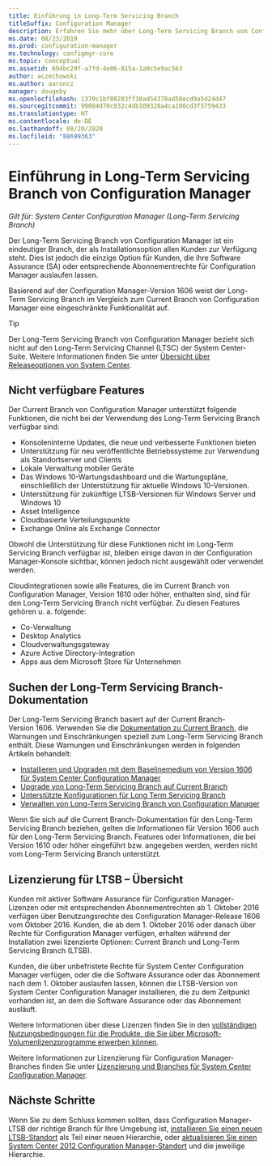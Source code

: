```yaml
---
title: Einführung in Long-Term Servicing Branch
titleSuffix: Configuration Manager
description: Erfahren Sie mehr über Long-Term Servicing Branch von Configuration Manager.
ms.date: 08/23/2019
ms.prod: configuration-manager
ms.technology: configmgr-core
ms.topic: conceptual
ms.assetid: 694bc29f-a7fd-4e06-815a-1a9c5e9ac563
author: aczechowski
ms.author: aaroncz
manager: dougeby
ms.openlocfilehash: 1370c1bf80283ff30ad54378ad58ecd9a5d24d47
ms.sourcegitcommit: 99084d70c032c4db109328a4ca100cd3f5759433
ms.translationtype: HT
ms.contentlocale: de-DE
ms.lasthandoff: 08/20/2020
ms.locfileid: "88699363"
---
```

# <a name="introduction-to-the-long-term-servicing-branch-of-configuration-manager"></a>Einführung in Long-Term Servicing Branch von Configuration Manager

*Gilt für: System Center Configuration Manager (Long-Term Servicing Branch)*

Der Long-Term Servicing Branch von Configuration Manager ist ein eindeutiger Branch, der als Installationsoption allen Kunden zur Verfügung steht. Dies ist jedoch die einzige Option für Kunden, die ihre Software Assurance (SA) oder entsprechende Abonnementrechte für Configuration Manager auslaufen lassen.

Basierend auf der Configuration Manager-Version 1606 weist der Long-Term Servicing Branch im Vergleich zum Current Branch von Configuration Manager eine eingeschränkte Funktionalität auf.

> [!TIP]   
> Der Long-Term Servicing Branch von Configuration Manager bezieht sich nicht auf den Long-Term Servicing Channel (LTSC) der System Center-Suite. Weitere Informationen finden Sie unter [Übersicht über Releaseoptionen von System Center](/system-center/ltsc-and-sac-overview).

## <a name="features-that-arent-available"></a>Nicht verfügbare Features

Der Current Branch von Configuration Manager unterstützt folgende Funktionen, die nicht bei der Verwendung des Long-Term Servicing Branch verfügbar sind:

- Konsoleninterne Updates, die neue und verbesserte Funktionen bieten
- Unterstützung für neu veröffentlichte Betriebssysteme zur Verwendung als Standortserver und Clients
- Lokale Verwaltung mobiler Geräte
- Das Windows 10-Wartungsdashboard und die Wartungspläne, einschließlich der Unterstützung für aktuelle Windows 10-Versionen.  
- Unterstützung für zukünftige LTSB-Versionen für Windows Server und Windows 10
- Asset Intelligence
- Cloudbasierte Verteilungspunkte
- Exchange Online als Exchange Connector    

Obwohl die Unterstützung für diese Funktionen nicht im Long-Term Servicing Branch verfügbar ist, bleiben einige davon in der Configuration Manager-Konsole sichtbar, können jedoch nicht ausgewählt oder verwendet werden.

Cloudintegrationen sowie alle Features, die im Current Branch von Configuration Manager, Version 1610 oder höher, enthalten sind, sind für den Long-Term Servicing Branch nicht verfügbar. Zu diesen Features gehören u. a. folgende:<!--SCCMDocs#1823-->

- Co-Verwaltung
- Desktop Analytics
- Cloudverwaltungsgateway
- Azure Active Directory-Integration
- Apps aus dem Microsoft Store für Unternehmen

## <a name="find-ltsb-documentation"></a>Suchen der Long-Term Servicing Branch-Dokumentation

Der Long-Term Servicing Branch basiert auf der Current Branch-Version 1606. Verwenden Sie die [Dokumentation zu Current Branch](../../index.yml), die Warnungen und Einschränkungen speziell zum Long-Term Servicing Branch enthält. Diese Warnungen und Einschränkungen werden in folgenden Artikeln behandelt:

- [Installieren und Upgraden mit dem Baselinemedium von Version 1606 für System Center Configuration Manager](install-the-ltsb.md)
- [Upgrade von Long-Term Servicing Branch auf Current Branch](convert-to-current-branch.md)
- [Unterstützte Konfigurationen für Long Term Servicing Branch](supported-configurations-for-ltsb.md)
- [Verwalten von Long-Term Servicing Branch von Configuration Manager](manage-the-ltsb.md)

Wenn Sie sich auf die Current Branch-Dokumentation für den Long-Term Servicing Branch beziehen, gelten die Informationen für Version 1606 auch für den Long-Term Servicing Branch. Features oder Informationen, die bei Version 1610 oder höher eingeführt bzw. angegeben werden, werden nicht vom Long-Term Servicing Branch unterstützt.

## <a name="licensing-overview-for-the-ltsb"></a>Lizenzierung für LTSB – Übersicht   

Kunden mit aktiver Software Assurance für Configuration Manager-Lizenzen oder mit entsprechenden Abonnementrechten ab 1. Oktober 2016 verfügen über Benutzungsrechte des Configuration Manager-Release 1606 vom Oktober 2016. Kunden, die ab dem 1. Oktober 2016 oder danach über Rechte für Configuration Manager verfügen, erhalten während der Installation zwei lizenzierte Optionen: Current Branch und Long-Term Servicing Branch (LTSB).

Kunden, die über unbefristete Rechte für System Center Configuration Manager verfügen, oder die die Software Assurance oder das Abonnement nach dem 1. Oktober auslaufen lassen, können die LTSB-Version von System Center Configuration Manager installieren, die zu dem Zeitpunkt vorhanden ist, an dem die Software Assurance oder das Abonnement ausläuft.

Weitere Informationen über diese Lizenzen finden Sie in den [vollständigen Nutzungsbedingungen für die Produkte, die Sie über Microsoft-Volumenlizenzprogramme erwerben können](https://www.microsoftvolumelicensing.com/DocumentSearch.aspx?mode=1).

Weitere Informationen zur Lizenzierung für Configuration Manager-Branches finden Sie unter [Lizenzierung und Branches für System Center Configuration Manager](learn-more-editions.md).

## <a name="next-steps"></a>Nächste Schritte

Wenn Sie zu dem Schluss kommen sollten, dass Configuration Manager-LTSB der richtige Branch für Ihre Umgebung ist, [installieren Sie einen neuen LTSB-Standort](install-the-ltsb.md#install-a-new-site) als Teil einer neuen Hierarchie, oder [aktualisieren Sie einen System Center 2012 Configuration Manager-Standort](install-the-ltsb.md#upgrade-from-system-center-2012-configuration-manager) und die jeweilige Hierarchie.